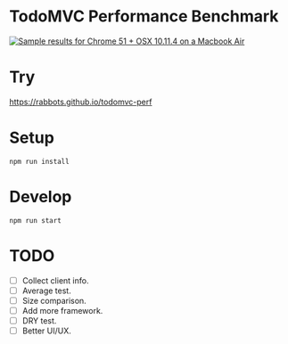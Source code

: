 # TodoMVC Performance Benchmark

[![Sample results for Chrome 51 + OSX 10.11.4 on a Macbook Air](2016-05-18.png)](https://rabbots.github.io/todomvc-perf)

# Try
https://rabbots.github.io/todomvc-perf

# Setup
```
npm run install
```
# Develop
```
npm run start
```
# TODO
- [ ] Collect client info.
- [ ] Average test.
- [ ] Size comparison.
- [ ] Add more framework.
- [ ] DRY test.
- [ ] Better UI/UX.
